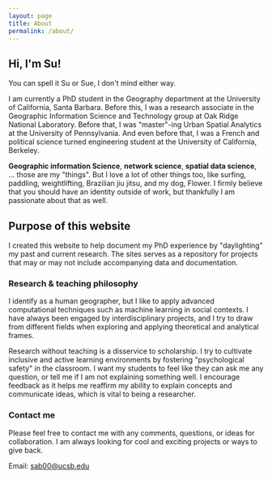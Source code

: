 ```yaml
---
layout: page
title: About
permalink: /about/
---
```


## Hi, I'm Su!

You can spell it Su or Sue, I don't mind either way.

I am currently a PhD student in the Geography department at the University of California, Santa Barbara. Before this, I was a research associate in the Geographic Information Science and Technology group at Oak Ridge National Laboratory. Before that, I was "master"-ing Urban Spatial Analytics at the University of Pennsylvania. And even before that, I was a French and political science turned engineering student at the University of California, Berkeley.

**Geographic information Science**, **network science**, **spatial data science**, ... those are my "things". But I love a lot of other things too, like surfing, paddling, weightlifting, Brazilian jiu jitsu, and my dog, Flower. I firmly believe that you should have an identity outside of work, but thankfully I am passionate about that as well.


## Purpose of this website

I created this website to help document my PhD experience by "daylighting" my past and current research. The sites serves as a repository for projects that may or may not include accompanying data and documentation.


### Research & teaching philosophy

I identify as a human geographer, but I like to apply advanced computational techniques such as machine learning in social contexts. I have always been engaged by interdisciplinary projects, and I try to draw from different fields when exploring and applying theoretical and analytical frames.

Research without teaching is a disservice to scholarship. I try to cultivate inclusive and active learning environments by fostering "psychological safety" in the classroom. I want my students to feel like they can ask me any question, or tell me if I am not explaining something well. I encourage feedback as it helps me reaffirm my ability to explain concepts and communicate ideas, which is vital to being a researcher.


### Contact me

Please feel free to contact me with any comments, questions, or ideas for collaboration. I am always looking for cool and exciting projects or ways to give back.


Email: [sab00@ucsb.edu](mailto:sab00@ucsb.edu)
